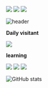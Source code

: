 <a herf="https://www.notion.so/9edb3854b3b3414b866e9e1366b16ee5?pvs=4">
<img src="https://img.shields.io/badge/Notion-3DDC84?style=flat-square&logo=Notion&logoColor=white&link=https://www.notion.so/9edb3854b3b3414b866e9e1366b16ee5?pvs=4"/>
</a>
<img src="https://img.shields.io/badge/Notion-3DDC84?style=flat-square&logo=Notion&logoColor=white"/>
<img src="https://img.shields.io/badge/Notion-3DDC84?style=flat-square&logo=Notion&logoColor=white"/>


<!--
**8woo4/8woo4** is a ✨ _special_ ✨ repository because its `README.md` (this file) appears on your GitHub profile.

Here are some ideas to get you started:

- 🔭 I’m currently working on ...
- 🌱 I’m currently learning ...
- 👯 I’m looking to collaborate on ...
- 🤔 I’m looking for help with ...
- 💬 Ask me about ...
- 📫 How to reach me: ...
- 😄 Pronouns: ...
- ⚡ Fun fact: ...
-->
![header](https://capsule-render.vercel.app/api?type=waving&color=timeGradient&text=%20to%208woo4's%20GitHub%20👋&animation=twinkling&fontSize=35&fontAlignY=40&fontAlign=70&height=250)





<a>**Daily visitant**</a>

<a href="https://hits.seeyoufarm.com"><img src="https://hits.seeyoufarm.com/api/count/incr/badge.svg?url=https%3A%2F%2Fgithub.com%2F8woo4&count_bg=%23F6003F&title_bg=%23B9B9B9&icon=&icon_color=%23000000&title=daily+visitant&edge_flat=false"/></a>

<p>
  
<a>**learning**</a>
<p>
<img src="https://img.shields.io/badge/javascript-black?style=flat-square&logo=javascript&logoColor=F7DF1E"/>
<img src="https://img.shields.io/badge/html5-black?style=flat-square&logo=html5&logoColor=E34F26"/>
<img src="https://img.shields.io/badge/css3-black?style=flat-square&logo=css3&logoColor=1572B6"/>
</p>  
</p>


![GitHub stats](https://github-readme-stats.vercel.app/api?username=8woo4&show_icons=true&theme=radical)

